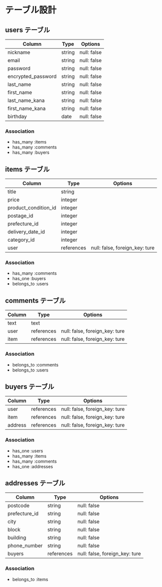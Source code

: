 
# テーブル設計

## users テーブル

| Column                        | Type   | Options     |
| ----------------------------- | ------ | ----------- |
| nickname                      | string | null: false |
| email                         | string | null: false |
| password                      | string | null: false |
| encrypted_password            | string | null: false |
| last_name                     | string | null: false |
| first_name                    | string | null: false |
| last_name_kana                | string | null: false |
| first_name_kana               | string | null: false |
| birthday                      | date   | null: false |


### Association

- has_many :items
- has_many :comments
- has_many :buyers

## items テーブル

| Column                          | Type       | Options                        |
| ------------------------------- | ---------- | ------------------------------ |
| title                           | string     |                                |
| price                           | integer    |                                |
| product_condition_id            | integer    |                                |
| postage_id                      | integer    |                                |
| prefecture_id                   | integer    |                                |
| delivery_date_id                | integer    |                                |
| category_id                     | integer    |                                |
| user                            | references | null: false, foreign_key: ture |

### Association

- has_many :comments
- has_one :buyers
- belongs_to :users

## comments テーブル

| Column                  | Type       | Options                        |
| ----------------------- | ---------- | ------------------------------ |
| text                    | text       |                                |
| user                    | references | null: false, foreign_key: ture |
| item                    | references | null: false, foreign_key: ture |

### Association

- belongs_to :comments
- belongs_to :users


## buyers テーブル

| Column             | Type       | Options                        |
| ------------------ | ---------- | ------------------------------ |
| user               | references | null: false, foreign_key: ture |
| item               | references | null: false, foreign_key: ture |
| address            | references | null: false, foreign_key: ture |

### Association

- has_one :users
- has_many :items
- has_many :comments
- has_one :addresses

## addresses テーブル

| Column             | Type       | Options                        |
| ------------------ | ---------- | ------------------------------ |
| postcode           | string     | null: false                    |
| prefecture_id      | string     | null: false                    |
| city               | string     | null: false                    |
| block              | string     | null: false                    |
| building           | string     | null: false                    |
| phone_number       | string     | null: false                    |
| buyers             | references | null: false, foreign_key: ture |

### Association

- belongs_to :items
